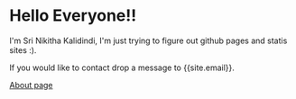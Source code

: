 # Hello Everyone!! 

I'm Sri Nikitha Kalidindi, I'm just trying to figure out github pages and statis sites :). 

If you would like to contact drop a message to {{site.email}}.

[About page](about)
